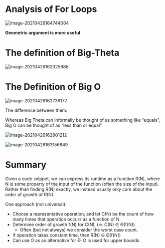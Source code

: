 # Analysis of For Loops 

![image-20210426164744004](https://cdn.jsdelivr.net/gh/nekomiao123/pic/img/image-20210426164744004.png)

**Geometric argument is more useful**



# The definition of Big-Theta

![image-20210426162325986](https://cdn.jsdelivr.net/gh/nekomiao123/pic/img/image-20210426162325986.png)

# The Definition of Big O

![image-20210426162736177](https://cdn.jsdelivr.net/gh/nekomiao123/pic/img/image-20210426162736177.png)

The difference between them:

Whereas Big Theta can informally be thought of as something like “equals”, Big O can be thought of as “less than or equal”.

![image-20210426162901212](https://cdn.jsdelivr.net/gh/nekomiao123/pic/img/image-20210426162901212.png)

![image-20210426163156849](https://cdn.jsdelivr.net/gh/nekomiao123/pic/img/image-20210426163156849.png)

# Summary

Given a code snippet, we can express its runtime as a function R(N), where N is some property of the input of the function (often the size of the input).
Rather than finding R(N) exactly, we instead usually only care about the order of growth of R(N).

One approach (not universal):

- Choose a representative operation, and let C(N) be the count of how many times that operation occurs as a function of N.
- Determine order of growth f(N) for C(N), i.e. C(N) ∈ Θ(f(N)) 
  - Often (but not always) we consider the worst case count.
- If operation takes constant time, then R(N) ∈ Θ(f(N))
- Can use O as an alternative for Θ. O is used for upper bounds.